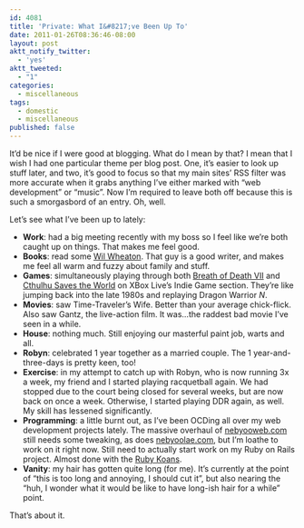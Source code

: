 ```yaml
---
id: 4081
title: 'Private: What I&#8217;ve Been Up To'
date: 2011-01-26T08:36:46-08:00
layout: post
aktt_notify_twitter:
  - 'yes'
aktt_tweeted:
  - "1"
categories:
  - miscellaneous
tags:
  - domestic
  - miscellaneous
published: false
---
```

It&#8217;d be nice if I were good at blogging. What do I mean by that? I mean that I wish I had one particular theme per blog post. One, it&#8217;s easier to look up stuff later, and two, it&#8217;s good to focus so that my main sites&#8217; RSS filter was more accurate when it grabs anything I&#8217;ve either marked with &#8220;web development&#8221; or &#8220;music&#8221;. Now I&#8217;m required to leave both off because this is such a smorgasbord of an entry. Oh, well.

Let&#8217;s see what I&#8217;ve been up to lately:

  * **Work**: had a big meeting recently with my boss so I feel like we&#8217;re both caught up on things. That makes me feel good.
  * **Books**: read some [Wil Wheaton](http://wilwheaton.typepad.com/). That guy is a good writer, and makes me feel all warm and fuzzy about family and stuff.
  * **Games**: simultaneously playing through both [Breath of Death VII](http://marketplace.xbox.com/en-US/games/media/66acd000-77fe-1000-9115-d802585504bd) and [Cthulhu Saves the World](http://marketplace.xbox.com/en-US/Product/Cthulhu-Saves-the-World/66acd000-77fe-1000-9115-d80258550756) on XBox Live&#8217;s Indie Game section. They&#8217;re like jumping back into the late 1980s and replaying Dragon Warrior _N_.
  * **Movies**: saw Time-Traveler&#8217;s Wife. Better than your average chick-flick. Also saw Gantz, the live-action film. It was&#8230;the raddest bad movie I&#8217;ve seen in a while.
  * **House**: nothing much. Still enjoying our masterful paint job, warts and all.
  * **Robyn**: celebrated 1 year together as a married couple. The 1 year-and-three-days is pretty keen, too!
  * **Exercise**: in my attempt to catch up with Robyn, who is now running 3x a week, my friend and I started playing racquetball again. We had stopped due to the court being closed for several weeks, but are now back on once a week. Otherwise, I started playing DDR again, as well. My skill has lessened significantly.
  * **Programming**: a little burnt out, as I&#8217;ve been OCDing all over my web development projects lately. The massive overhaul of [nebyooweb.com](http://nebyooweb.com) still needs some tweaking, as does [nebyoolae.com](http://nebyoolae.com), but I&#8217;m loathe to work on it right now. Still need to actually start work on my Ruby on Rails project. Almost done with the [Ruby Koans](http://rubykoans.com/).
  * **Vanity**: my hair has gotten quite long (for me). It&#8217;s currently at the point of &#8220;this is too long and annoying, I should cut it&#8221;, but also nearing the &#8220;huh, I wonder what it would be like to have long-ish hair for a while&#8221; point.

That&#8217;s about it.
